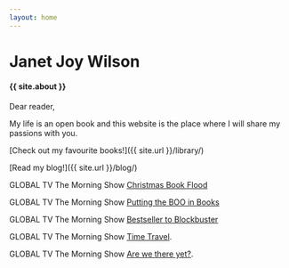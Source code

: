 ```yaml
---
layout: home
---
```


# Janet Joy Wilson

#### {{ site.about }}

Dear reader,

My life is an open book and this website is the place where I will share my passions with you.

[Check out my favourite books!]({{ site.url }}/library/)

[Read my blog!]({{ site.url }}/blog/)

<i class="fa fa-television" aria-hidden="true"></i> GLOBAL TV The Morning Show [Christmas Book Flood](https://globalnews.ca/video/rd/1121613891533/)

<i class="fa fa-television" aria-hidden="true"></i> GLOBAL TV The Morning Show [Putting the BOO in Books](https://globalnews.ca/video/rd/1081093187605/)

<i class="fa fa-television" aria-hidden="true"></i> GLOBAL TV The Morning Show [Bestseller to Blockbuster](http://globalnews.ca/video/3648191/is-your-favourite-bestselling-book-going-to-make-the-transition-to-the-big-screen)

<i class="fa fa-television" aria-hidden="true"></i> GLOBAL TV The Morning Show [Time Travel](http://globalnews.ca/video/3538843/janet-joys-june-books-you-have-to-read).

<i class="fa fa-television" aria-hidden="true"></i> GLOBAL TV The Morning Show [Are we there yet?](http://globalnews.ca/video/3457965/reading-your-road-trip-away).
